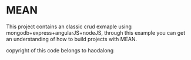 # MEAN
This project contains an classic crud exmaple using mongodb+express+angularJS+nodeJS, through this example you can get an understanding of how to build projects with MEAN.

copyright of this code belongs to haodalong
